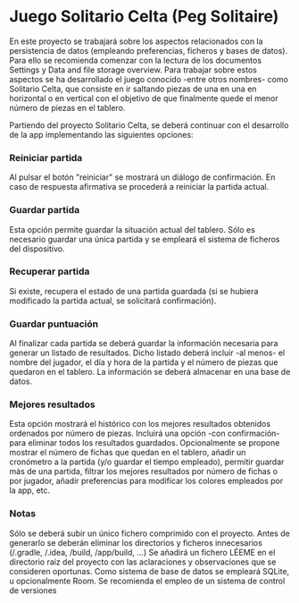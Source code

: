 # Juego Solitario Celta (Peg Solitaire)

En este proyecto se trabajará sobre los aspectos relacionados con la persistencia de datos (empleando preferencias, ficheros y bases de datos). Para ello se recomienda comenzar con la lectura de los documentos Settings y Data and file storage overview. Para trabajar sobre estos aspectos se ha desarrollado el juego conocido -entre otros nombres- como Solitario Celta, que consiste en ir saltando piezas de una en una en horizontal o en vertical con el objetivo de que finalmente quede el menor número de piezas en el tablero.

Partiendo del proyecto Solitario Celta, se deberá continuar con el desarrollo de la app implementando las siguientes opciones:

### Reiniciar partida

Al pulsar el botón "reiniciar" se mostrará un diálogo de confirmación. En caso de respuesta afirmativa se procederá a reiniciar la partida actual.

### Guardar partida

Esta opción permite guardar la situación actual del tablero. Sólo es necesario guardar una única partida y se empleará el sistema de ficheros del dispositivo.

### Recuperar partida

Si existe, recupera el estado de una partida guardada (si se hubiera modificado la partida actual, se solicitará confirmación).

### Guardar puntuación

Al finalizar cada partida se deberá guardar la información necesaria para generar un listado de resultados. Dicho listado deberá incluir -al menos- el nombre del jugador, el día y hora de la partida y el número de piezas que quedaron en el tablero. La información se deberá almacenar en una base de datos.

### Mejores resultados

Esta opción mostrará el histórico con los mejores resultados obtenidos ordenados por número de piezas. Incluirá una opción -con confirmación- para eliminar todos los resultados guardados.
Opcionalmente se propone mostrar el número de fichas que quedan en el tablero, añadir un cronómetro a la partida (y/o guardar el tiempo empleado), permitir guardar más de una partida, filtrar los mejores resultados por número de fichas o por jugador, añadir preferencias para modificar los colores empleados por la app, etc.

### Notas

Sólo se deberá subir un único fichero comprimido con el proyecto. Antes de generarlo se deberán eliminar los directorios y ficheros innecesarios (/.gradle, /.idea, /build, /app/build, ...)
Se añadirá un fichero LÉEME en el directorio raíz del proyecto con las aclaraciones y observaciones que se consideren oportunas.
Como sistema de base de datos se empleará SQLite, u opcionalmente Room.
Se recomienda el empleo de un sistema de control de versiones
